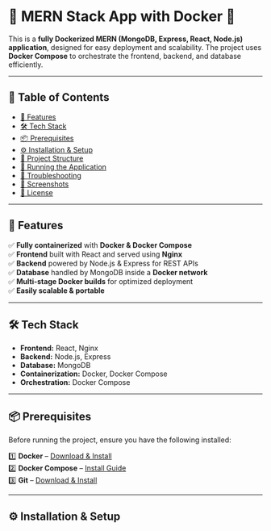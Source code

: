 # 🚀 MERN Stack App with Docker 🐳  

This is a **fully Dockerized MERN (MongoDB, Express, React, Node.js) application**, designed for easy deployment and scalability. The project uses **Docker Compose** to orchestrate the frontend, backend, and database efficiently.  

---

## 📌 Table of Contents  
- [🚀 Features](#-features)  
- [🛠 Tech Stack](#-tech-stack)  
- [📦 Prerequisites](#-prerequisites)  
- [⚙️ Installation & Setup](#️-installation--setup)  
- [📌 Project Structure](#-project-structure)  
- [🔄 Running the Application](#-running-the-application)  
- [🐞 Troubleshooting](#-troubleshooting)  
- [📸 Screenshots](#-screenshots)  
- [📜 License](#-license)  

---

## 🚀 Features  
✅ **Fully containerized** with **Docker & Docker Compose**  
✅ **Frontend** built with React and served using **Nginx**  
✅ **Backend** powered by Node.js & Express for REST APIs  
✅ **Database** handled by MongoDB inside a **Docker network**  
✅ **Multi-stage Docker builds** for optimized deployment  
✅ **Easily scalable & portable**  

---

## 🛠 Tech Stack  
- **Frontend:** React, Nginx  
- **Backend:** Node.js, Express  
- **Database:** MongoDB  
- **Containerization:** Docker, Docker Compose  
- **Orchestration:** Docker Compose  

---

## 📦 Prerequisites  
Before running the project, ensure you have the following installed:  

1️⃣ **Docker** – [Download & Install](https://docs.docker.com/get-docker/)  
2️⃣ **Docker Compose** – [Install Guide](https://docs.docker.com/compose/install/)  
3️⃣ **Git** – [Download & Install](https://git-scm.com/downloads)  

---

## ⚙️ Installation & Setup  



